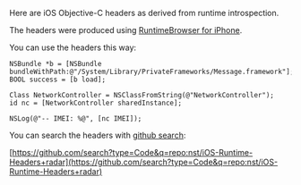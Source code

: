 Here are iOS Objective-C headers as derived from runtime introspection.

The headers were produced using [RuntimeBrowser for iPhone](https://github.com/nst/RuntimeBrowser/).

You can use the headers this way:

    NSBundle *b = [NSBundle bundleWithPath:@"/System/Library/PrivateFrameworks/Message.framework"];
    BOOL success = [b load];

    Class NetworkController = NSClassFromString(@"NetworkController");
    id nc = [NetworkController sharedInstance];

    NSLog(@"-- IMEI: %@", [nc IMEI]);

You can search the headers with [github search](https://github.com/search):

[https://github.com/search?type=Code&q=repo:nst/iOS-Runtime-Headers+radar](https://github.com/search?type=Code&q=repo:nst/iOS-Runtime-Headers+radar)